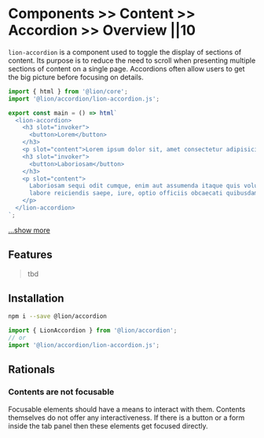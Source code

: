 # Components >> Content >> Accordion >> Overview ||10

`lion-accordion` is a component used to toggle the display of sections of content.
Its purpose is to reduce the need to scroll when presenting multiple sections of content on a single page. Accordions often allow users to get the big picture before focusing on details.

```js script
import { html } from '@lion/core';
import '@lion/accordion/lion-accordion.js';
```

```js preview-story
export const main = () => html`
  <lion-accordion>
    <h3 slot="invoker">
      <button>Lorem</button>
    </h3>
    <p slot="content">Lorem ipsum dolor sit, amet consectetur adipisicing elit.</p>
    <h3 slot="invoker">
      <button>Laboriosam</button>
    </h3>
    <p slot="content">
      Laboriosam sequi odit cumque, enim aut assumenda itaque quis voluptas est quos fugiat unde
      labore reiciendis saepe, iure, optio officiis obcaecati quibusdam.
    </p>
  </lion-accordion>
`;
```

[...show more](./examples.md)

## Features

> tbd

## Installation

```bash
npm i --save @lion/accordion
```

```js
import { LionAccordion } from '@lion/accordion';
// or
import '@lion/accordion/lion-accordion.js';
```

## Rationals

### Contents are not focusable

Focusable elements should have a means to interact with them. Contents themselves do not offer any interactiveness.
If there is a button or a form inside the tab panel then these elements get focused directly.
